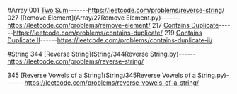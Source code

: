 #Array
001 [Two Sum](Array/1TwoSum.py)-------https://leetcode.com/problems/reverse-string/
027 [Remove Element](Array/27Remove Element.py)-------https://leetcode.com/problems/remove-element/
217 [Contains Duplicate](Array/217ContainsDuplicate.py)------https://leetcode.com/problems/contains-duplicate/
219 [Contains Duplicate II](Array/219ContainsDuplicateII.py)------https://leetcode.com/problems/contains-duplicate-ii/

#String
344 [Reverse String](String/344Reverse String.py)------https://leetcode.com/problems/reverse-string/

345 [Reverse Vowels of a String](String/345Reverse Vowels of a String.py)-------https://leetcode.com/problems/reverse-vowels-of-a-string/

